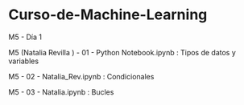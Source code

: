 # Curso-de-Machine-Learning
M5 - Día 1

M5 (Natalia Revilla ) - 01 - Python Notebook.ipynb :
Tipos de datos y variables

M5 - 02 - Natalia_Rev.ipynb :
Condicionales

M5 - 03 - Natalia.ipynb :
Bucles
